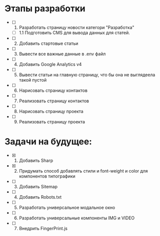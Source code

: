 # Этапы разработки

- [ ] 1. Разработать страницу новости категори "Разработка"
  - [ ] 1.1 Подготовить CMS для вывода данных для статей.
- [ ] 2. Добавить стартовые статьи
- [ ] 3. Вывести все важные данные в .env файл
- [ ] 4. Добавить Google Analytics v4
- [ ] 5. Вывести статьи на главную страницу, что бы она не выглядеела такой пустой
- [ ] 6. Нарисовать страницу контактов
- [ ] 7. Реализовать страницу контактов
- [ ] 8. Нарисовать страницу проекта
- [ ] 9. Реализовать страницу проекта

# Задачи на будущее:
- [x] 1. Добавить Sharp

- [x] 2. Придумать способ добавлять стили и font-weight и color для компонентов типографики 

- [ ] 3. Добавить Sitemap

- [ ] 4. Добавить Robots.txt

- [ ] 5. Разработать универсальное модальное окно

- [ ] 6. Разработать универсальные компоненты IMG и VIDEO

- [ ] 7. Внедрить FingerPrint.js